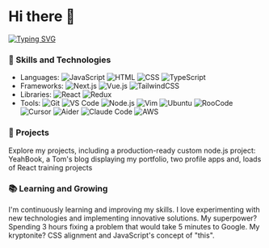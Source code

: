 # Hi there 👋
[![Typing SVG](https://readme-typing-svg.herokuapp.com?font=Fira+Code&pause=1000&color=2E86AB&width=600&lines=I'm+Thomas;A+passionate+developer;With+a+keen+interest+in+web+development)](https://git.io/typing-svg)
### 🚀 Skills and Technologies
- Languages: ![JavaScript](https://img.shields.io/badge/-JavaScript-F7DF1E?style=flat-square&logo=javascript&logoColor=black) ![HTML](https://img.shields.io/badge/-HTML5-E34F26?style=flat-square&logo=html5&logoColor=white) ![CSS](https://img.shields.io/badge/-CSS3-1572B6?style=flat-square&logo=css3&logoColor=white) ![TypeScript](https://img.shields.io/badge/-TypeScript-3178C6?style=flat-square&logo=typescript&logoColor=white)
- Frameworks: ![Next.js](https://img.shields.io/badge/-Next.js-000000?style=flat-square&logo=next.js&logoColor=white) ![Vue.js](https://img.shields.io/badge/-Vue.js-4FC08D?style=flat-square&logo=vue.js&logoColor=white) ![TailwindCSS](https://img.shields.io/badge/-TailwindCSS-06B6D4?style=flat-square&logo=tailwind-css&logoColor=white)
- Libraries: ![React](https://img.shields.io/badge/-React-61DAFB?style=flat-square&logo=react&logoColor=black) ![Redux](https://img.shields.io/badge/-Redux-764ABC?style=flat-square&logo=redux&logoColor=white)
- Tools: ![Git](https://img.shields.io/badge/-Git-F05032?style=flat-square&logo=git&logoColor=white) ![VS Code](https://img.shields.io/badge/-VS%20Code-007ACC?style=flat-square&logo=visual-studio-code&logoColor=white) ![Node.js](https://img.shields.io/badge/-Node.js-339933?style=flat-square&logo=node.js&logoColor=white) ![Vim](https://img.shields.io/badge/-Vim-019733?style=flat-square&logo=vim&logoColor=white) ![Ubuntu](https://img.shields.io/badge/-WSL%20Ubuntu-E95420?style=flat-square&logo=ubuntu&logoColor=white) ![RooCode](https://img.shields.io/badge/-RooCode-000000?style=flat-square&logo=code&logoColor=white) ![Cursor](https://img.shields.io/badge/-Cursor-000000?style=flat-square&logo=cursor&logoColor=white) ![Aider](https://img.shields.io/badge/-Aider-4B32C3?style=flat-square&logo=robot&logoColor=white) ![Claude Code](https://img.shields.io/badge/-Claude%20Code-D4A373?style=flat-square&logo=data:image/svg+xml;base64,PHN2ZyB3aWR0aD0iMjQiIGhlaWdodD0iMjQiIHZpZXdCb3g9IjAgMCAyNCAyNCIgZmlsbD0ibm9uZSIgeG1sbnM9Imh0dHA6Ly93d3cudzMub3JnLzIwMDAvc3ZnIj4KPHBhdGggZD0iTTEyIDJMMyA3VjE3TDEyIDIyTDIxIDE3VjdMMTIgMloiIGZpbGw9IndoaXRlIi8+Cjwvc3ZnPg==&logoColor=white) ![AWS](https://img.shields.io/badge/-AWS-232F3E?style=flat-square&logo=amazonaws&logoColor=white)
### 🌟 Projects
Explore my projects, including a production-ready custom node.js project: YeahBook, a Tom's blog displaying my portfolio, two profile apps and,
loads of React training projects
### 📚 Learning and Growing
I'm continuously learning and improving my skills. I love experimenting with new technologies and implementing innovative solutions.
My superpower? Spending 3 hours fixing a problem that would take 5 minutes to Google. My kryptonite? CSS alignment and JavaScript's concept of "this".
